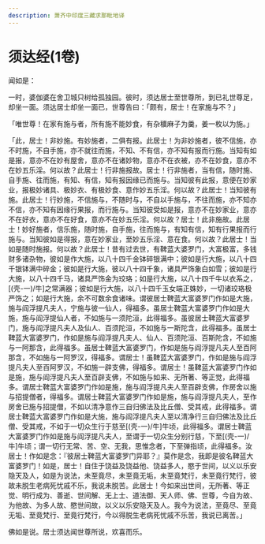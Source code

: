 ```yaml
---
description: 萧齐中印度三藏求那毗地译
---
```


# 须达经(1卷)

闻如是：

一时，婆伽婆在舍卫城只树给孤独园。彼时，须达居士至世尊所，到已礼世尊足，却坐一面。须达居士却坐一面已，世尊告曰：「颇有，居士！在家施与不？」

「唯世尊！在家有施与者，所有施不能妙食，有杂穬麻子为羹，姜一枚以为施。」

「此，居士！非妙施。有妙施者，二俱有报。此居士！为非妙施者，彼不信施，亦不时施，不自手施，亦不就往而施，不知、不有信，亦不知有报而行施。当知有如是报，意亦不在妙有屋舍，意亦不在诸妙物，意亦不在衣被，亦不在妙食，意亦不在妙五乐淫。何以故？此居士！行非施报故。居士！行非施者，当有信，随时施、自手施、往而施，有知、有信，知有报因缘已而施与。当知彼有此报，意便在妙家业，报极妙诸具、极妙衣、有极妙食、意作妙五乐淫。何以故？此居士！当知彼有施。此居士！行妙施，不信施与，不随时与，不自以手施与，不往而施，亦不知亦不信，亦不知有因缘行果报，而行施与。当知彼受如是报，意亦不在妙家业，意亦不在好衣，意亦不在好食，意亦不在妙五乐淫。何以故？居士！此非施故。此居士！妙好施者，信乐施，随时施，自手施，往而施与，有知有信，知有行果报而行施与。当知彼如是得报，意在妙家业，至妙五乐淫、意在食。何以故？此居士！当如是随时施报。何以故？此居士！昔有过去世，有鞞蓝大婆罗门，大富极富，多钱财多诸杂物，彼如是作大施，以八十四千金钵碎银满中；彼如是行大施，以八十四千银钵满中碎金；彼如是行大施，彼以八十四千象，诸具严饰象白如雪；彼如是行大施，以八十四千马，诸具严饰金为珓珞；如是行大施，以八十四千牛以衣系之，\[(壳-一)/牛]之常满器；彼如是行大施，以八十四千玉女端正姝妙，一切诸珓珞极严饰之；如是行大施，余不可数余食诸味。谓彼居士鞞蓝大富婆罗门作如是大施，施与阎浮提凡夫人，宁施与彼一仙人，得福多。虽居士鞞蓝大富婆罗门作如是大施，施与阎浮提仙人者，不如施与一须陀洹，此得福多。虽彼居士鞞蓝大富婆罗门，施与阎浮提凡夫人及仙人、百须陀洹，不如施与一斯陀含，此得福多。虽居士鞞蓝大富婆罗门，作如是施与阎浮提凡夫人、仙人、百须陀洹、百斯陀含，不如施与一阿那含，此得福多。虽居士鞞蓝大富婆罗门，作如是施与阎浮提凡夫人至百阿那含，不如施与一阿罗汉，得福多。谓居士！虽鞞蓝大富婆罗门，作如是施与阎浮提凡夫人至百阿罗汉，不如施一辟支佛，得福多。谓居士！虽鞞蓝大富婆罗门作如是施，施与阎浮提凡夫人至百辟支佛，不如施与如来、无所著、等正觉，此得福多。谓居士鞞蓝大富婆罗门作如是施，施与阎浮提凡夫人至百辟支佛，作房舍以施与招提僧者，得福多。谓居士鞞蓝大富婆罗门作如是施，施与阎浮提凡夫人，至作房舍已施与招提僧，不如以清净意作三自归佛法及比丘僧、受其戒，此得福多。谓居士鞞蓝大富婆罗门作如是大施，施与阎浮提凡夫人至以清净行三自归佛法及比丘僧、受其戒，不如于一切众生行于慈至\[(壳-一)/牛]牛顷，此得福多。谓居士鞞蓝大富婆罗门作如是施与阎浮提凡夫人，至谓于一切众生分别行慈，下至\[(壳-一)/牛]牛顷；谓一切行无常、苦、空、无我，思惟念者，下至弹指顷，此得福多。汝居士！作如是念：『彼居士鞞蓝大富婆罗门异耶？』莫作是念，我即是彼名鞞蓝大富婆罗门！如是，居士！自住于饶益及饶益他、饶益多人，愍于世间，以义以乐安隐天及人，如是为说法，未至竟尽，未至竟无垢，未至竟梵行，未至竟行梵行，彼故未脱生老病死忧戚不乐，我说未脱苦。此居士！今如来出世间，无所著、等正觉、明行成为、善逝、世间解、无上士、道法御、天人师、佛、世尊，今自为故、为他故、为多人故、愍世间故，以义以乐安隐天及人。我今为说法，至竟尽、至竟无垢、至竟梵行、至竟行梵行，今以得脱生老病死忧戚不乐苦，我说已离苦。」

佛如是说。居士须达闻世尊所说，欢喜而乐。
